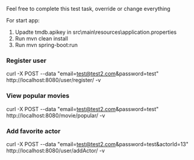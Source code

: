 Feel free to complete this test task, override or change everything

For start app: 
1. Upadte tmdb.apikey in src\main\resources\application.properties
2. Run mvn clean install
3. Run mvn spring-boot:run

### Register user
curl -X POST --data "email=test@test2.com&password=test" http://localhost:8080/user/register/ -v

### View popular movies
curl -X POST --data "email=test@test2.com&password=test" http://localhost:8080/movie/popular/ -v

### Add favorite actor
curl -X POST --data "email=test@test2.com&password=test&actorId=13" http://localhost:8080/user/addActor/ -v
